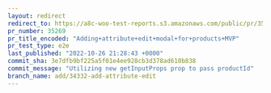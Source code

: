 ```yaml
---
layout: redirect
redirect_to: https://a8c-woo-test-reports.s3.amazonaws.com/public/pr/35269/e2e/index.html
pr_number: 35269
pr_title_encoded: "Adding+attribute+edit+modal+for+products+MVP"
pr_test_type: e2e
last_published: "2022-10-26 21:28:43 +0000"
commit_sha: 3e7dfb9bf225a5f01e4ee928cb3d378ad610b838
commit_message: "Utilizing new getInputProps prop to pass productId"
branch_name: add/34332-add-attribute-edit
---
```

